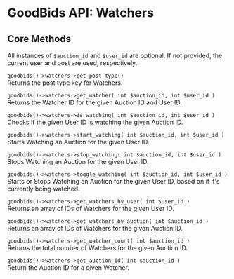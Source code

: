 # GoodBids API: Watchers

## Core Methods

All instances of `$auction_id` and `$user_id` are optional. If not provided, the current user and post are used, respectively.

`goodbids()->watchers->get_post_type()`  
Returns the post type key for Watchers.

`goodbids()->watchers->get_watcher( int $auction_id, int $user_id )`  
Returns the Watcher ID for the given Auction ID and User ID.

`goodbids()->watchers->is_watching( int $auction_id, int $user_id )`  
Checks if the given User ID is watching the given Auction ID.

`goodbids()->watchers->start_watching( int $auction_id, int $user_id )`  
Starts Watching an Auction for the given User ID.

`goodbids()->watchers->stop_watching( int $auction_id, int $user_id )`  
Stops Watching an Auction for the given User ID.

`goodbids()->watchers->toggle_watching( int $auction_id, int $user_id )`  
Starts or Stops Watching an Auction for the given User ID, based on if it's currently being watched.

`goodbids()->watchers->get_watchers_by_user( int $user_id )`  
Returns an array of IDs of Watchers for the given User ID.

`goodbids()->watchers->get_watchers_by_auction( int $auction_id )`  
Returns an array of IDs of Watchers for the given Auction ID.

`goodbids()->watchers->get_watcher_count( int $auction_id )`  
Returns the total number of Watchers for the given Auction ID.

`goodbids()->watchers->get_auction_id( int $auction_id )`  
Return the Auction ID for a given Watcher.
